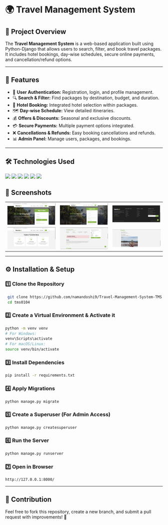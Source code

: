 # 🌍 Travel Management System

## 📌 Project Overview
The **Travel Management System** is a web-based application built using Python-Django that allows users to search, filter, and book travel packages. It includes hotel bookings, day-wise schedules, secure online payments, and cancellation/refund options.

---

## 🚀 Features
- 🔑 **User Authentication:** Registration, login, and profile management.
- 🔍 **Search & Filter:** Find packages by destination, budget, and duration.
- 🏨 **Hotel Booking:** Integrated hotel selection within packages.
- 🗺️ **Day-wise Schedule:** View detailed itineraries.
- 💰 **Offers & Discounts:** Seasonal and exclusive discounts.
- 💳 **Secure Payments:** Multiple payment options integrated.
- ❌ **Cancellations & Refunds:** Easy booking cancellations and refunds.
- 📊 **Admin Panel:** Manage users, packages, and bookings.

---

## 🛠 Technologies Used

<div align="left">
  <img src="https://img.shields.io/badge/Python-3776AB?style=for-the-badge&logo=python&logoColor=white">
  <img src="https://img.shields.io/badge/Django-092E20?style=for-the-badge&logo=django&logoColor=white">
  <img src="https://img.shields.io/badge/HTML5-E34F26?style=for-the-badge&logo=html5&logoColor=white">
  <img src="https://img.shields.io/badge/CSS3-1572B6?style=for-the-badge&logo=css3&logoColor=white">
  <img src="https://img.shields.io/badge/JavaScript-F7DF1E?style=for-the-badge&logo=javascript&logoColor=black">
  <img src="https://img.shields.io/badge/Bootstrap-7952B3?style=for-the-badge&logo=bootstrap&logoColor=white">
</div>
  

## 📸 Screenshots  

<table>
  <tr>
    <td><img src="tms0104/media/images/Screenshot (7).png" width="400"></td>
    <td><img src="tms0104/media/images/Screenshot (6).png" width="400"></td>
    <td><img src="tms0104/media/images/Screenshot (9).png" width="400"></td>
  </tr>
  <tr>
    <td><img src="tms0104/media/images/Screenshot (11).png" width="400"></td>
    <td><img src="tms0104/media/images/Screenshot (13).png" width="400"></td>
    <td><img src="tms0104/media/images/Screenshot (14).png" width="400"></td>
  </tr>
</table>



---

## ⚙️ Installation & Setup

### 1️⃣ Clone the Repository
```bash
 git clone https://github.com/namandoshi9/Travel-Management-System-TMS.git
 cd tms0104
```

### 2️⃣ Create a Virtual Environment & Activate it
```bash
python -m venv venv
# For Windows:
venv\Scripts\activate
# For macOS/Linux:
source venv/bin/activate
```

### 3️⃣ Install Dependencies
```bash
pip install -r requirements.txt
```

### 4️⃣ Apply Migrations
```bash
python manage.py migrate
```

### 5️⃣ Create a Superuser (For Admin Access)
```bash
python manage.py createsuperuser
```

### 6️⃣ Run the Server
```bash
python manage.py runserver
```

### 7️⃣ Open in Browser
```
http://127.0.0.1:8000/
```

---

## 🤝 Contribution
Feel free to fork this repository, create a new branch, and submit a pull request with improvements! 🎉



